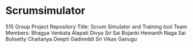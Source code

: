 # Scrumsimulator
515 Group Project Repository
Title: Scrum Simulator and Training tool
Team Members: 
Bhagya Venkata Alapati
Divya Sri Sai Bojanki
Hemanth Naga Sai Bolisetty
Chaitanya Deepti Gadireddi
Sri Vikas Ganugu
